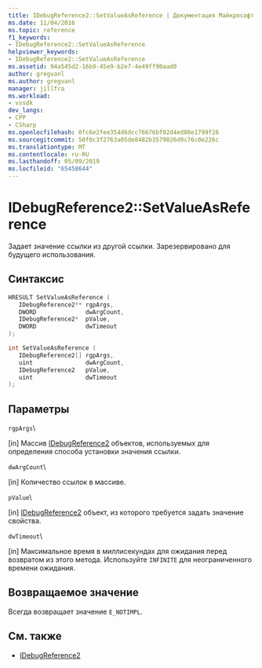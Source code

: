```yaml
---
title: IDebugReference2::SetValueAsReference | Документация Майкрософт
ms.date: 11/04/2016
ms.topic: reference
f1_keywords:
- IDebugReference2::SetValueAsReference
helpviewer_keywords:
- IDebugReference2::SetValueAsReference
ms.assetid: 94a545d2-16b9-45e9-b2e7-4e49ff90aad0
author: gregvanl
ms.author: gregvanl
manager: jillfra
ms.workload:
- vssdk
dev_langs:
- CPP
- CSharp
ms.openlocfilehash: 0fc6e2fee354d6dcc76676bf02d4ed88e1799f26
ms.sourcegitcommit: 50f0c3f2763a05de8482b3579026d9c76c0e226c
ms.translationtype: MT
ms.contentlocale: ru-RU
ms.lasthandoff: 05/09/2019
ms.locfileid: "65458644"
---
```

# <a name="idebugreference2setvalueasreference"></a>IDebugReference2::SetValueAsReference
Задает значение ссылки из другой ссылки. Зарезервировано для будущего использования.

## <a name="syntax"></a>Синтаксис

```cpp
HRESULT SetValueAsReference ( 
   IDebugReference2** rgpArgs,
   DWORD              dwArgCount,
   IDebugReference2*  pValue,
   DWORD              dwTimeout
);
```

```cpp
int SetValueAsReference ( 
   IDebugReference2[] rgpArgs,
   uint               dwArgCount,
   IDebugReference2   pValue,
   uint               dwTimeout
);
```

## <a name="parameters"></a>Параметры
 `rgpArgs`\

 [in] Массив [IDebugReference2](../../../extensibility/debugger/reference/idebugreference2.md) объектов, используемых для определения способа установки значения ссылки.

 `dwArgCount`\

 [in] Количество ссылок в массиве.

 `pValue`\

 [in] [IDebugReference2](../../../extensibility/debugger/reference/idebugreference2.md) объект, из которого требуется задать значение свойства.

 `dwTimeout`\

 [in] Максимальное время в миллисекундах для ожидания перед возвратом из этого метода. Используйте `INFINITE` для неограниченного времени ожидания.

## <a name="return-value"></a>Возвращаемое значение
 Всегда возвращает значение `E_NOTIMPL`.

## <a name="see-also"></a>См. также
- [IDebugReference2](../../../extensibility/debugger/reference/idebugreference2.md)